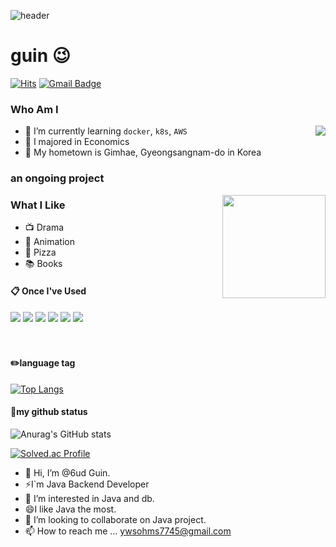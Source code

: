 ![header](https://capsule-render.vercel.app/api?height=300&type=Waving&text=Welecome&nbsp;my&nbsp;Github&fontColor=f9f9f9)

# guin 😉
[![Hits](https://hits.seeyoufarm.com/api/count/incr/badge.svg?url=https%3A%2F%2Fgithub.com%2F6udguin%2Fhit-counter&count_bg=%233DBCC8&title_bg=%2373B1DF&icon=&icon_color=%23E7E7E7&title=hits&edge_flat=false)](https://hits.seeyoufarm.com)
[![Gmail Badge](https://img.shields.io/badge/Gmail-D14836?style=flat&logo=Gmail&logoColor=white)](mailto:ywsohms7745@gmail.com) 

### Who Am I

<img align='right' src="http://mazassumnida.wtf/api/v2/generate_badge?boj=e6guin">

- 🌱 I’m currently learning `docker`, `k8s`, `AWS`
- 🥇 I majored in Economics
- 🚅 My hometown is Gimhae, Gyeongsangnam-do in Korea
 
### an ongoing project
<!--
- 🎓 Hanyang University , Economics(ERICA) (2014.03~2022.08)
- 💊 ESTsoft, Sales team Intern (2018.07~2018.12)
- 🌍 Kobe University, Economics(Exchange) (2019.04~2019.09)
- 🔥 Naver boostcamp 6th, Web Fullstack (2021.07~2021.12)
- 🍫 Kakao Enterprise, AI Lab & Service FE (2022.02~ ) 
-->
 
<img align='right' src="https://github-readme-stats.vercel.app/api?username=haesoo-y" height="165">

### What I Like

- 📺 Drama
- 👾 Animation
- 🍕 Pizza
- 📚 Books 
  
####  :clipboard: Once I've Used 
  <img src="https://img.shields.io/badge/JAVA-007396?style=for-the-badge&logo=java&logoColor=white">

<img src="https://img.shields.io/badge/MySQL-4479A1?style=for-the-badge&logo=MySQL&logoColor=white">

<img src="https://img.shields.io/badge/Oracle-F80000?style=for-the-badge&logo=Oracle&logoColor=white">

<img src="https://img.shields.io/badge/Eclipse-2C2255?style=for-the-badge&logo=Eclipse%20IDE&logoColor=white">

<img src="https://img.shields.io/badge/github-181717?style=for-the-badge&logo=github&logoColor=white">

<img src="https://img.shields.io/badge/aws-232F3E?style=for-the-badge&logo=aws&logoColor=white">
 <br/>
 <br/>
   <br/>
 
#### :pencil2:language tag
 
 
[![Top Langs](https://github-readme-stats.vercel.app/api/top-langs/?username=6udguin&layout=compact)](https://github.com/anuraghazra/github-readme-stats)
  

#### :penguin:my github status

![Anurag's GitHub stats](https://github-readme-stats.vercel.app/api?username=6udguin&show_icons=true&theme=transparent)



<!--
<img align='right' src="http://mazassumnida.wtf/api/v2/generate_badge?boj=code_guin">
-->

[![Solved.ac Profile](http://mazassumnida.wtf/api/v2/generate_badge?boj=e6guin)](https://solved.ac/e6guin/)

<!--
https://haesoo9410.tistory.com/143
https://github.com/haesoo-y
-->

- 👋 Hi, I’m @6ud Guin.
- ⚡I`m Java Backend Developer
- 👀 I’m interested in Java and db.
- 😄I like Java the most.
- 💞️ I’m looking to collaborate on Java project.
- 📫 How to reach me ... ywsohms7745@gmail.com


<!--
**6udguin/6udGuin** is a ✨ _special_ ✨ repository because its `README.md` (this file) appears on your GitHub profile.

Here are some ideas to get you started:
- 🔭 I’m currently working on ...
- 🔭 I’m currently working on ...
- 🌱 I’m currently learning ...
- 👯 I’m looking to collaborate on ...
- 🤔 I’m looking for help with ...
- 💬 Ask me about ...
- 📫 How to reach me: ...
- 😄 Pronouns: ...
- ⚡ Fun fact: ...
-->

<!-- html 주석 -->
